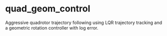 # quad_geom_control
Aggressive quadrotor trajectory following using LQR trajectory tracking and a geometric rotation controller with log error.
